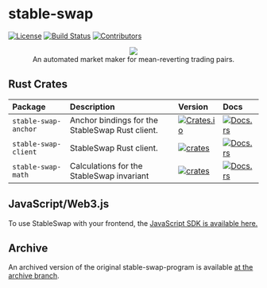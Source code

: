 # stable-swap

[![License](https://img.shields.io/crates/l/stable-swap-anchor)](https://github.com/saber-hq/stable-swap/blob/master/LICENSE)
[![Build Status](https://img.shields.io/github/workflow/status/saber-hq/stable-swap/Program/master)](https://github.com/saber-hq/stable-swap/actions/workflows/program.yml?query=branch%3Amaster)
[![Contributors](https://img.shields.io/github/contributors/saber-hq/stable-swap)](https://github.com/saber-hq/stable-swap/graphs/contributors)

<div align="center">
    <img src="/assets/banner.png" />
</div>

<div align="center">
    An automated market maker for mean-reverting trading pairs.
</div>

## Rust Crates

| Package              | Description                                     | Version                                                                                                         | Docs                                                                                           |
| :------------------- | :---------------------------------------------- | :-------------------------------------------------------------------------------------------------------------- | :--------------------------------------------------------------------------------------------- |
| `stable-swap-anchor` | Anchor bindings for the StableSwap Rust client. | [![Crates.io](https://img.shields.io/crates/v/stable-swap-anchor)](https://crates.io/crates/stable-swap-anchor) | [![Docs.rs](https://docs.rs/stable-swap-anchor/badge.svg)](https://docs.rs/stable-swap-anchor) |
| `stable-swap-client` | StableSwap Rust client.                         | [![crates](https://img.shields.io/crates/v/stable-swap-client)](https://crates.io/crates/stable-swap-client)    | [![Docs.rs](https://docs.rs/stable-swap-client/badge.svg)](https://docs.rs/stable-swap-client) |
| `stable-swap-math`   | Calculations for the StableSwap invariant       | [![crates](https://img.shields.io/crates/v/stable-swap-math)](https://crates.io/crates/stable-swap-math)        | [![Docs.rs](https://docs.rs/stable-swap-math/badge.svg)](https://docs.rs/stable-swap-math)     |

## JavaScript/Web3.js

To use StableSwap with your frontend, the [JavaScript SDK is available here.](https://github.com/saber-hq/saber-common/tree/master/packages/stableswap-sdk)

## Archive

An archived version of the original stable-swap-program is available [at the archive branch](https://github.com/saber-hq/stable-swap/tree/archive).
